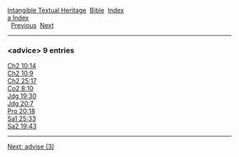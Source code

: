 [Intangible Textual Heritage](../../index)  [Bible](../index) 
[Index](index)   
[a Index](_a_)  
  [Previous](c00257)  [Next](c00259) 

------------------------------------------------------------------------

### &lt;advice&gt; 9 entries

[Ch2 10:14](../kjv/ch2010.htm#014)  
[Ch2 10:9](../kjv/ch2010.htm#009)  
[Ch2 25:17](../kjv/ch2025.htm#017)  
[Co2 8:10](../kjv/co2008.htm#010)  
[Jdg 19:30](../kjv/jdg019.htm#030)  
[Jdg 20:7](../kjv/jdg020.htm#007)  
[Pro 20:18](../kjv/pro020.htm#018)  
[Sa1 25:33](../kjv/sa1025.htm#033)  
[Sa2 19:43](../kjv/sa2019.htm#043)  

------------------------------------------------------------------------

[Next: advise (3)](c00259)
